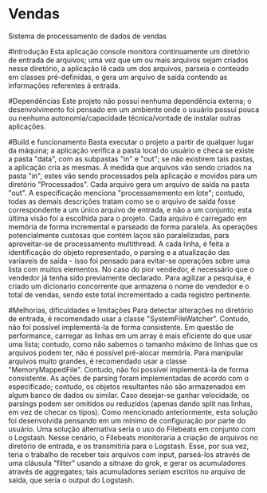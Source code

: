 # Vendas
Sistema de processamento de dados de vendas

#Introdução
Esta aplicação console monitora continuamente um diretório de entrada de arquivos; uma vez que um ou mais arquivos sejam criados nesse diretório, a aplicação lê cada um dos arquivos, parseia o conteúdo em classes pré-definidas, e gera um arquivo de saída contendo as informações referentes à entrada.

#Dependências
Este projeto não possui nenhuma dependência externa; o desenvolvimento foi pensado em um ambiente onde o usuário possui pouca ou nenhuma autonomia/capacidade técnica/vontade de instalar outras aplicações.

#Build e funcionamento
Basta executar o projeto a partir de qualquer lugar da máquina; a aplicação verifica a pasta local do usuário e checa se existe a pasta "data", com as subpastas "in" e "out"; se não existirem tais pastas, a aplicação cria as mesmas.
À medida que arquivos vão sendo criados na pasta "in", estes vão sendo processados pela aplicação e movidos para um diretório "Processados". Cada arquivo gera um arquivo de saída na pasta "out". 
A especificação menciona "processamemento em lote"; contudo, todas as demais descrições tratam como se o arquivo de saída fosse correspondente a um único arquivo de entrada, e não a um conjunto; esta última visão foi a escolhida para o projeto.
Cada arquivo é carregado em memória de forma incremental e parseado de forma paralela. As operações potencialmente custosas que contém laços são paralelizadas, para aproveitar-se de processamento multithread. A cada linha, é feita a identificação do objeto representado, o parsing e a atualização das variaveis de saída - isso foi pensado para evitar-se operações sobre uma lista com muitos elementos. No caso do pior vendedor, é necessário que o vendedor já tenha sido previamente declarado. Para agilizar a pesquisa, é criado um dicionario concorrente que armazena o nome do vendedor e o total de vendas, sendo este total incrementado a cada registro pertinente.

#Melhorias, dificuldades e limitações
Para detectar alterações no diretório de entrada, é recomendado usar a classe "SystemFileWatcher". Contudo, não foi possível implementá-la de forma consistente.
Em questão de performance, carregar as linhas em um array é mais eficiente do que usar uma lista; contudo, como não sabemos o tamanho máximo de linhas que os arquivos podem ter, não é possível pré-alocar memória.
Para manipular arquivos muito grandes, é recomendado usar a classe "MemoryMappedFile". Contudo, não foi possível implementá-la de forma consistente.
As ações de parsing foram implementadas de acordo com o especificado; contudo, os objetos resultantes não são armazenados em algum banco de dados ou similar. Caso desejar-se ganhar velocidade, os parsings podem ser omitidos ou reduzidos (apenas dando split nas linhas, em vez de checar os tipos).
Como mencionado anteriormente, esta solução foi desenvolvida pensando em um mínimo de configuração por parte do usuário. Uma solução alternativa seria o uso do Filebeats em conjunto com o Logstash. Nesse cenário, o Filebeats monitoraria a criação de arquivos no diretório de entrada, e os transmitiria para o Logstash. Esse, por sua vez, teria o trabalho de receber tais arquivos com input, parseá-los através de uma cláusula "filter" usando a sitnaxe do grok, e gerar os acumuladores através de aggregates; tais acumuladores seriam escritos no arquivo de saída, que seria o output do Logstash.
